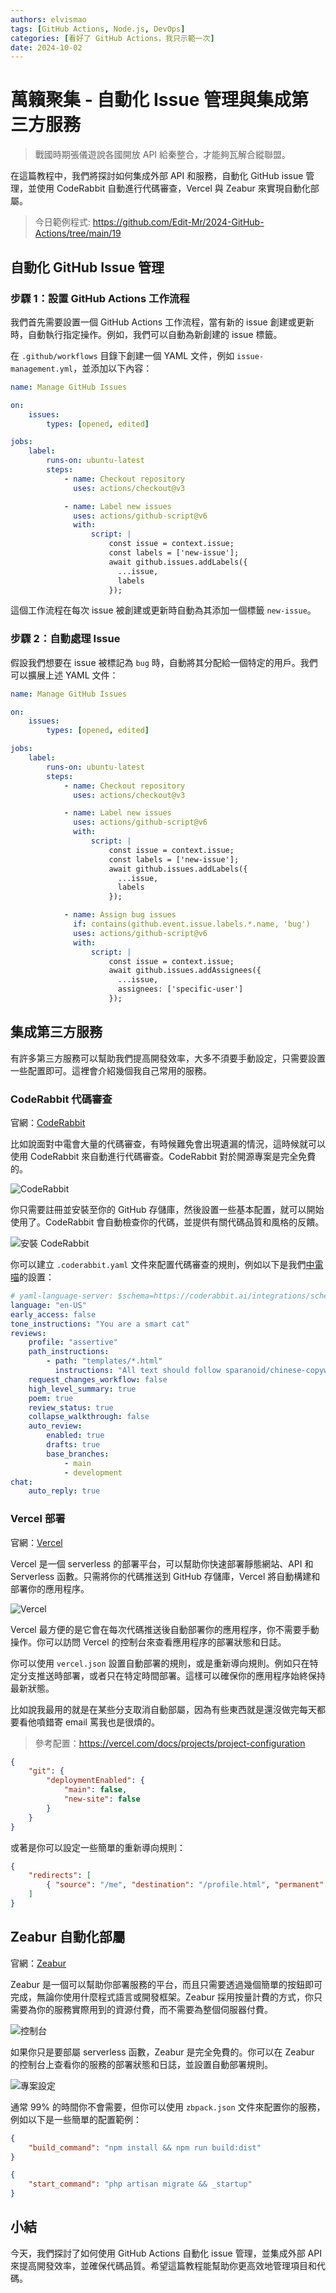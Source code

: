 ```yaml
---
authors: elvismao
tags: [GitHub Actions, Node.js, DevOps]
categories: [看好了 GitHub Actions，我只示範一次]
date: 2024-10-02
---
```


# 萬籟聚集 - 自動化 Issue 管理與集成第三方服務

> 戰國時期張儀遊說各國開放 API 給秦整合，才能夠瓦解合縱聯盟。

在這篇教程中，我們將探討如何集成外部 API 和服務，自動化 GitHub issue 管理，並使用 CodeRabbit 自動進行代碼審查，Vercel 與 Zeabur 來實現自動化部屬。

> 今日範例程式: <https://github.com/Edit-Mr/2024-GitHub-Actions/tree/main/19>

## 自動化 GitHub Issue 管理

### **步驟 1：設置 GitHub Actions 工作流程**

我們首先需要設置一個 GitHub Actions 工作流程，當有新的 issue 創建或更新時，自動執行指定操作。例如，我們可以自動為新創建的 issue 標籤。

在 `.github/workflows` 目錄下創建一個 YAML 文件，例如 `issue-management.yml`，並添加以下內容：

```yaml
name: Manage GitHub Issues

on:
    issues:
        types: [opened, edited]

jobs:
    label:
        runs-on: ubuntu-latest
        steps:
            - name: Checkout repository
              uses: actions/checkout@v3

            - name: Label new issues
              uses: actions/github-script@v6
              with:
                  script: |
                      const issue = context.issue;
                      const labels = ['new-issue'];
                      await github.issues.addLabels({
                        ...issue,
                        labels
                      });
```

這個工作流程在每次 issue 被創建或更新時自動為其添加一個標籤 `new-issue`。

### **步驟 2：自動處理 Issue**

假設我們想要在 issue 被標記為 `bug` 時，自動將其分配給一個特定的用戶。我們可以擴展上述 YAML 文件：

```yaml
name: Manage GitHub Issues

on:
    issues:
        types: [opened, edited]

jobs:
    label:
        runs-on: ubuntu-latest
        steps:
            - name: Checkout repository
              uses: actions/checkout@v3

            - name: Label new issues
              uses: actions/github-script@v6
              with:
                  script: |
                      const issue = context.issue;
                      const labels = ['new-issue'];
                      await github.issues.addLabels({
                        ...issue,
                        labels
                      });

            - name: Assign bug issues
              if: contains(github.event.issue.labels.*.name, 'bug')
              uses: actions/github-script@v6
              with:
                  script: |
                      const issue = context.issue;
                      await github.issues.addAssignees({
                        ...issue,
                        assignees: ['specific-user']
                      });
```

## 集成第三方服務

有許多第三方服務可以幫助我們提高開發效率，大多不須要手動設定，只需要設置一些配置即可。這裡會介紹幾個我自己常用的服務。

### CodeRabbit 代碼審查

官網：[CodeRabbit](https://coderabbit.io/)

比如說面對中電會大量的代碼審查，有時候難免會出現遺漏的情況，這時候就可以使用 CodeRabbit 來自動進行代碼審查。CodeRabbit 對於開源專案是完全免費的。

![CodeRabbit](coderabbit.webp)

你只需要註冊並安裝至你的 GitHub 存儲庫，然後設置一些基本配置，就可以開始使用了。CodeRabbit 會自動檢查你的代碼，並提供有關代碼品質和風格的反饋。

![安裝 CodeRabbit](install.webp)

你可以建立 `.coderabbit.yaml` 文件來配置代碼審查的規則，例如以下是我們[中電喵](https://github.com/SCAICT/SCAICT-uwu/tree/main)的設置：

```yaml
# yaml-language-server: $schema=https://coderabbit.ai/integrations/schema.v2.json
language: "en-US"
early_access: false
tone_instructions: "You are a smart cat"
reviews:
    profile: "assertive"
    path_instructions:
        - path: "templates/*.html"
          instructions: "All text should follow sparanoid/chinese-copywriting-guidelines. There should be space between English and Chinese."
    request_changes_workflow: false
    high_level_summary: true
    poem: true
    review_status: true
    collapse_walkthrough: false
    auto_review:
        enabled: true
        drafts: true
        base_branches:
            - main
            - development
chat:
    auto_reply: true
```

### Vercel 部署

官網：[Vercel](https://vercel.com/)

Vercel 是一個 serverless 的部署平台，可以幫助你快速部署靜態網站、API 和 Serverless 函數。只需將你的代碼推送到 GitHub 存儲庫，Vercel 將自動構建和部署你的應用程序。

![Vercel](vercel.webp)

Vercel 最方便的是它會在每次代碼推送後自動部署你的應用程序，你不需要手動操作。你可以訪問 Vercel 的控制台來查看應用程序的部署狀態和日誌。

你可以使用 `vercel.json` 設置自動部署的規則，或是重新導向規則。例如只在特定分支推送時部署，或者只在特定時間部署。這樣可以確保你的應用程序始終保持最新狀態。

比如說我最用的就是在某些分支取消自動部屬，因為有些東西就是還沒做完每天都要看他噴錯寄 email 罵我也是很煩的。

> 參考配置：https://vercel.com/docs/projects/project-configuration

```json
{
    "git": {
        "deploymentEnabled": {
            "main": false,
            "new-site": false
        }
    }
}
```

或著是你可以設定一些簡單的重新導向規則：

```json
{
    "redirects": [
        { "source": "/me", "destination": "/profile.html", "permanent": false }
    ]
}
```

## Zeabur 自動化部屬

官網：[Zeabur](https://zeabur.com/)

Zeabur 是一個可以幫助你部署服務的平台，而且只需要透過幾個簡單的按鈕即可完成，無論你使用什麼程式語言或開發框架。Zeabur 採用按量計費的方式，你只需要為你的服務實際用到的資源付費，而不需要為整個伺服器付費。

![控制台](dash.webp)

如果你只是要部屬 serverless 函數，Zeabur 是完全免費的。你可以在 Zeabur 的控制台上查看你的服務的部署狀態和日誌，並設置自動部署規則。

![專案設定](project.webp)

通常 99% 的時間你不會需要，但你可以使用 `zbpack.json` 文件來配置你的服務，例如以下是一些簡單的配置範例：

```json
{
    "build_command": "npm install && npm run build:dist"
}
```

```json
{
    "start_command": "php artisan migrate && _startup"
}
```

## 小結

今天，我們探討了如何使用 GitHub Actions 自動化 issue 管理，並集成外部 API 來提高開發效率，並確保代碼品質。希望這篇教程能幫助你更高效地管理項目和代碼。
